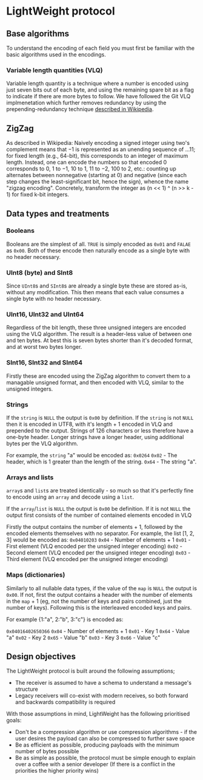 # LightWeight protocol

## Base algorithms
To understand the encoding of each field you must first be familiar with the
basic algorithms used in the encodings. 

### Variable length quantities (VLQ)
Variable length quantity is a technique where a number is encoded using just seven
bits out of each byte, and using the remaining spare bit as a flag to indicate if
there are more bytes to follow. We have followed the Git VLQ implmenetation which
further removes redundancy by using the prepending-redundancy technique
[described in Wikipedia](https://en.wikipedia.org/wiki/Variable-length_quantity).

## ZigZag
As described in Wikipedia:
Naively encoding a signed integer using two's complement means that −1 is 
represented as an unending sequence of ...11; for fixed length (e.g., 64-bit), 
this corresponds to an integer of maximum length. Instead, one can encode the 
numbers so that encoded 0 corresponds to 0, 1 to −1, 10 to 1, 11 to −2, 100 to 
2, etc.: counting up alternates between nonnegative (starting at 0) and negative
(since each step changes the least-significant bit, hence the sign), whence the 
name "zigzag encoding". Concretely, transform the integer as 
(n << 1) ^ (n >> k - 1) for fixed k-bit integers.

## Data types and treatments

### Booleans
Booleans are the simplest of all. `TRUE` is simply encoded as `0x01` and `FALAE`
as `0x00`. Both of these encode then naturally encode as a single byte with no
header necessary.

### UInt8 (byte) and SInt8
Since `UInt8`s and `SInt8`s are already a single byte these are stored as-is, without 
any modification. This then means that each value consumes a single byte with no
header necessary.

### UInt16, UInt32 and UInt64
Regardless of the bit length, these three unsigned integers are encoded using the
VLQ algorithm. The result is a header-less value of between one and ten bytes. At best
this is seven bytes shorter than it's decoded format, and at worst two bytes longer.

### SInt16, SInt32 and SInt64
Firstly these are encoded using the ZigZag algorithm to convert them to a managable
unsigned format, and then encoded with VLQ, similar to the unsigned integers.

### Strings
If the `string` is `NULL` the output is `0x00` by definition. If the `string` is not
`NULL` then it is encoded in UTF8, with it's length + 1 encoded in VLQ and prepended to 
the output. Strings of 126 characters or less therefore have a one-byte header.
Longer strings have a longer header, using additional bytes per the VLQ algorithm.

For example, the `string` "a" would be encoded as:
`0x0264`
`0x02` - The header, which is 1 greater than the length of the string.
`0x64` - The string "a".

### Arrays and lists
`array`s and `list`s are treated identically - so much so that it's perfectly fine 
to encode using an `array` and decode using a `list`.

If the `array`/`list` is `NULL` the output is `0x00` be definition. If it is not 
`NULL` the output first consists of the number of contained elements encoded in VLQ

Firstly the output contains the number of elements + 1, followed by the encoded
elements themselves with no separator. For example, the list [1, 2, 3] would be
encoded as:
`0x04010203`
`0x04` - Number of elements + 1
`0x01` - First element (VLQ encoded per the unsigned integer encoding)
`0x02` - Second element (VLQ encoded per the unsigned integer encoding)
`0x03` - Third element (VLQ encoded per the unsigned integer encoding)

### Maps (dictionaries)
Similarly to all nullable data types, if the value of the `map` is `NULL` the 
output is `0x00`. If not, first the output contains a header with the number
of elements in the `map` + 1 (eg, not the number of keys and pairs combined, just
the number of keys). Following this is the interleaved encoded keys and pairs.

For example {1:"a", 2:"b", 3:"c"} is encoded as:

`0x04016402650366`
`0x04` - Number of elements + 1
`0x01` - Key 1
`0x64` - Value "a"
`0x02` - Key 2
`0x65` - Value "b"
`0x03` - Key 3
`0x66` - Value "c"


## Design objectives
The LightWeight protocol is built around the following assumptions;
 * The receiver is assumed to have a schema to understand a message's structure
 * Legacy receivers will co-exist with modern receives, so both forward and backwards compatibility is required

With those assumptions in mind, LightWeight has the following prioritised goals:
 * Don't be a compression algorithm or use compression algorithms - if the user desires the payload can also be compressed to further save space
 * Be as efficient as possible, producing payloads with the minimum number of bytes possible
 * Be as simple as possible, the protocol must be simple enough to explain over a coffee with a senior developer
(If there is a conflict in the priorities the higher priority wins)
